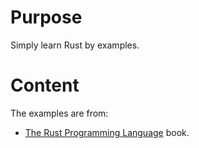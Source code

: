 # Purpose

Simply learn Rust by examples.

# Content

The examples are from:
- [The Rust Programming Language](https://doc.rust-lang.org/book/title-page.html) book.